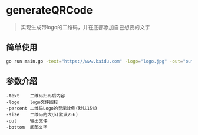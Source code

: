 # generateQRCode
> 实现生成带logo的二维码，并在底部添加自己想要的文字
## 简单使用
```bash
go run main.go -text="https://www.baidu.com" -logo="logo.jpg" -out="out.jpg" -bottom="这里是底部文字"
```

## 参数介绍
```text
-text    二维码扫码后内容
-logo    logo文件图标
-percent 二维码Logo的显示比例(默认15%)
-size    二维码的大小(默认256)
-out     输出文件
-bottom  底部文字
```
